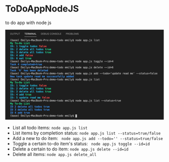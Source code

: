 # ToDoAppNodeJS
to do app with node js

![todoapp](/todocli.png)

* List all todo items:
 ```node app.js list```
* List items by completion status:
 ```node app.js list --status=true/false```
* Add a new to do item:
``` node app.js add --todo='' --status=true/false```
* Toggle a certain to-do item's status:
``` node app.js toggle --id=id```
* Delete a certain to do item:
```node app.js delete --id=id ```
* Delete all items:
```node app.js delete_all```
